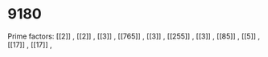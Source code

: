 # 9180

Prime factors: [[2]] , [[2]] , [[3]] , [[765]] , [[3]] , [[255]] , [[3]] , [[85]] , [[5]] , [[17]] , [[17]] , 